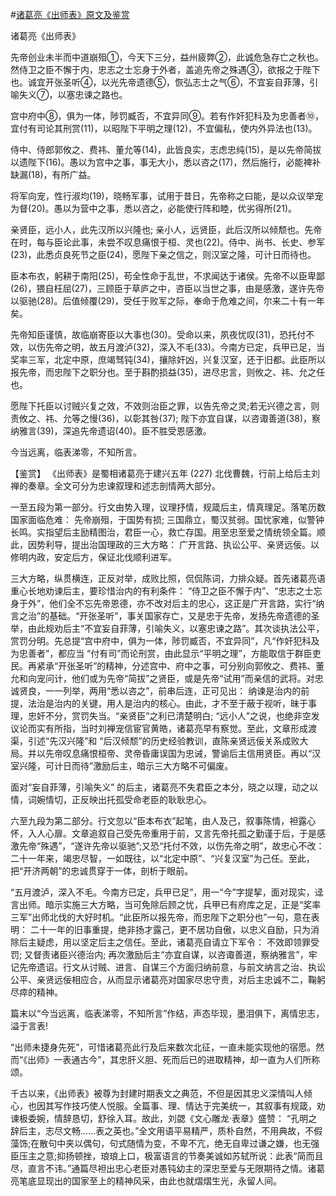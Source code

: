 #[诸葛亮《出师表》原文及鉴赏](https://www.vrrw.net/wx/10000.html)

诸葛亮《出师表》

先帝创业未半而中道崩殂①，今天下三分，益州疲弊②，此诚危急存亡之秋也。然侍卫之臣不懈于内，忠志之士忘身于外者，盖追先帝之殊遇③，欲报之于陛下也。诚宜开张圣听④，以光先帝遗德⑤，恢弘志士之气⑥，不宜妄自菲薄，引喻失义⑦，以塞忠谏之路也。

宫中府中⑧，俱为一体，陟罚臧否，不宜异同⑨。若有作奸犯科及为忠善者⑩，宜付有司论其刑赏(11)，以昭陛下平明之理(12)，不宜偏私，使内外异法也(13)。

侍中、侍郎郭攸之、费祎、董允等(14)，此皆良实，志虑忠纯(15)，是以先帝简拔以遗陛下(16)。愚以为宫中之事，事无大小，悉以咨之(17)，然后施行，必能裨补缺漏(18)，有所广益。

将军向宠，性行淑均(19)，晓畅军事，试用于昔日，先帝称之曰能，是以众议举宠为督(20)。愚以为营中之事，悉以咨之，必能使行阵和睦，优劣得所(21)。

亲贤臣，远小人，此先汉所以兴隆也; 亲小人，远贤臣，此后汉所以倾颓也。先帝在时，每与臣论此事，未尝不叹息痛恨于桓、灵也(22)。侍中、尚书、长史、参军(23)，此悉贞良死节之臣(24)，愿陛下亲之信之，则汉室之隆，可计日而待也。

臣本布衣，躬耕于南阳(25)，苟全性命于乱世，不求闻达于诸侯。先帝不以臣卑鄙(26)，猥自枉屈(27)，三顾臣于草庐之中，咨臣以当世之事，由是感激，遂许先帝以驱驰(28)。后值倾覆(29)，受任于败军之际，奉命于危难之间，尔来二十有一年矣。

先帝知臣谨慎，故临崩寄臣以大事也(30)。受命以来，夙夜忧叹(31)，恐托付不效，以伤先帝之明，故五月渡泸(32)，深入不毛(33)。今南方已定，兵甲已足，当奖率三军，北定中原，庶竭驽钝(34)，攘除奸凶，兴复汉室，还于旧都。此臣所以报先帝，而忠陛下之职分也。至于斟酌损益(35)，进尽忠言，则攸之、祎、允之任也。

愿陛下托臣以讨贼兴复之效，不效则治臣之罪，以告先帝之灵;若无兴德之言，则责攸之、祎、允等之慢(36)，以彰其咎(37); 陛下亦宜自谋，以咨诹善道(38)，察纳雅言(39)，深追先帝遗诏(40)。臣不胜受恩感激。

今当远离，临表涕零，不知所言。



【鉴赏】 《出师表》是蜀相诸葛亮于建兴五年 (227) 北伐曹魏，行前上给后主刘禅的奏章。全文可分为忠谏叙理和述志剖情两大部分。

一至五段为第一部分。行文由势入理，议理抒情，规箴后主，情真理足。落笔历数国家面临危难： 先帝崩殂，于国势有损; 三国鼎立，蜀汉贫弱。国忧家难，似警钟长鸣。实指望后主励精图治，君臣一心，救亡存国。用至忠至爱之情统领全篇。顺此，因势利导，提出治国理政的三大方略： 广开言路、执讼公平、亲贤远佞。以修明内政，安定后方，保证北伐顺利进军。

三大方略，纵贯横连，正反对举，成败比照，侃侃陈词，力排众疑。首先诸葛亮语重心长地劝谏后主，要珍惜治内的有利条件： “侍卫之臣不懈于内”、“忠志之士忘身于外”，他们全不忘先帝恩德，亦不改对后主的忠心，这正是广开言路，实行“纳言之治”的基础。“开张圣听”，事关国家存亡，又是忠于先帝，发扬先帝遗德的圣举，由此规劝后主“不宜妄自菲薄，引喻失义，以塞忠谏之路”。其次谈执法公平，赏罚分明。先总提“宫中府中，俱为一体，陟罚臧否，不宜异同”，凡“作奸犯科及为忠善者”，都应当 “付有司”而论刑赏，由此显示“平明之理”，方能取信于群臣吏民。再紧承“开张圣听”的精神，分述宫中、府中之事，可分别向郭攸之、费祎、董允和向宠问计，他们或为先帝“简拔”之贤臣，或是先帝“试用”而亲信的武将。对忠诚贤良，一一列举，两用“悉以咨之”，前串后连，正可见出： 纳谏是治内的前提，法治是治内的关键，用人是治内的核心。由此，才不至于蔽于视听，昧于事理，忠奸不分，赏罚失当。“亲贤臣”之利已清楚明白; “远小人”之说，也绝非空发议论而实有所指，当时刘禅宠信宦官黄皓，诸葛亮早有察觉。至此，文章形成渡渠，引述“先汉兴隆”和 “后汉倾颓”的历史经验教训，直陈亲贤远佞关系成败大局。并以先帝叹息痛恨桓帝、灵帝昏庸误国为忠诫，警谕后主信用贤臣。再以“汉室兴隆，可计日而待”激励后主，暗示三大方略不可偏废。

面对“妄自菲薄，引喻失义” 的后主，诸葛亮不失君臣之本分，晓之以理，动之以情，词婉情切，正反映出托孤受命老臣的耿耿忠心。

六至九段为第二部分。行文忽以“臣本布衣”起笔，由人及己，叙事陈情，袒露心怀，入人心扉。文章追叙自己受先帝重用于前，又言先帝托孤之勤谨于后，于是感激先帝“殊遇”，“遂许先帝以驱驰”;又恐“托付不效，以伤先帝之明”，故忠心不改： 二十一年来，竭忠尽智，一如既往，以“北定中原”、“兴复汉室”为己任。至此，把“开济两朝”的忠诚贯穿于一体，剖析于眼前。

“五月渡泸，深入不毛。今南方已定，兵甲已足”，用一“今”字提挈，面对现实，迳言出师。暗示实施三大方略，当可免除后顾之忧，兵甲已有府库之足，正是“奖率三军”出师北伐的大好时机。“此臣所以报先帝，而忠陛下之职分也”一句，意在表明： 二十一年的旧事重提，绝非扬才露己，更不居功自傲，以忠义自励，只为消除后主疑虑，用以坚定后主之信任。至此，诸葛亮自请立下军令： 不效即领罪受罚; 又督责诸臣兴德治内; 再次激励后主“亦宜自谋，以咨诹善道，察纳雅言”，牢记先帝遗诏。行文从讨贼、进言、自谋三个方面归纳前意，与前文纳言之治、执讼公平、亲贤远佞相应合，从而显示诸葛亮对国家尽忠守责，对后主忠诚不二，鞠躬尽瘁的精神。

篇末以“今当远离，临表涕零，不知所言”作结，声态毕现，墨泪俱下，离情忠志，溢于言表!

“出师未捷身先死”，可惜诸葛亮此行及后来数次北征，一直未能实现他的宿愿。然而“《出师》一表通古今”，其忠肝义胆、死而后已的进取精神，却一直为人们所称颂。

千古以来，《出师表》被尊为封建时期表文之典范，不但是因其忠义深情叫人倾心，也因其写作技巧使人悦服。全篇事、理、情达于完美统一，其叙事有规箴，劝谏极委婉，情辞恳切，舒徐入耳。故此，刘勰《文心雕龙·表章》盛赞： “孔明之辞后主，志尽文畅……表之英也。”全文用语平易精严，质朴自然，不用典故，不假藻饰;在散句中夹以偶句，句式随情为变，不卑不亢，绝无自卑过谦之嫌，也无强臣压主之意;抑扬顿挫，琅琅上口，极富语言的节奏美诚如苏轼所说：此表“简而且尽，直言不讳。”通篇尽袒出忠心老臣对愚钝幼主的深忠至爱与无限期待之情。诸葛亮笔底显现出的国家至上的精神风采，由此也就熠熠生光，永留人间。

